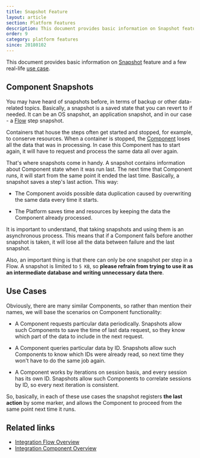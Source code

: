 ```yaml
---
title: Snapshot Feature
layout: article
section: Platform Features
description: This document provides basic information on Snapshot feature and a few real-life use case.
order: 9
category: platform features
since: 20180102
---
```


This document provides basic information on [Snapshot](#component-snapshots) feature and a few real-life [use case](#use-cases).

## Component Snapshots

You may have heard of snapshots before, in terms of backup or other data-related topics. Basically, a snapshot is a saved state that you can revert to if needed. It can be an OS snapshot, an application snapshot, and in our case - a [Flow](integration-flow) step snapshot.

Containers that house the steps often get started and stopped, for example, to conserve resources. When a container is stopped, the [Component](integration-component) loses all the data that was in processing. In case this Component has to start again, it will have to request and process the same data all over again.

That's where snapshots come in handy. A snapshot contains information about Component state when it was run last. The next time that Component runs, it will start from the same point it ended the last time. Basically, a snapshot saves a step's last action. This way:

- The Component avoids possible data duplication caused by overwriting the same data every time it starts.

- The Platform saves time and resources by keeping the data the Component already processed.

It is important to understand, that taking snapshots and using them is an asynchronous process. This means that if a Component fails before another snapshot is taken, it will lose all the data between failure and the last snapshot.

Also, an important thing is that there can only be one snapshot per step in a Flow. A snapshot is limited to `5 KB`, so **please refrain from trying to use it as an intermediate database and writing unnecessary data there**.  

## Use Cases

Obviously, there are many similar Components, so rather than mention their names, we will base the scenarios on Component functionality:

- A Component requests particular data periodically. Snapshots allow such Components to save the time of last data request, so they know which part of the data to include in the next request.

- A Component queries particular data by ID. Snapshots allow such Components to know which IDs were already read, so next time they won't have to do the same job again.

- A Component works by iterations on session basis, and every session has its own ID. Snapshots allow such Components to correlate sessions by ID, so every next iteration is consistent.

So, basically, in each of these use cases the snapshot registers **the last action** by some marker, and allows the Component to proceed from the same point next time it runs.

## Related links

- [Integration Flow Overview](integration-flow)
- [Integration Component Overview](integration-component)
